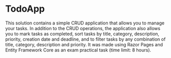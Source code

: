# TodoApp

This solution contains a simple CRUD application that allows you to manage your tasks.
In addition to the CRUD operations, the application also allows you to mark tasks as completed,
sort tasks by title, category, description, priority, creation date and deadline,
and to filter tasks by any combination of title, category, description and priority.
It was made using Razor Pages and Entity Framework Core as an exam practical task (time limit: 8 hours).

